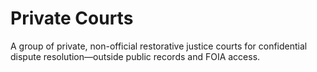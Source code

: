 # Private Courts

A group of private, non-official restorative justice courts for confidential dispute resolution—outside public records and FOIA access.
